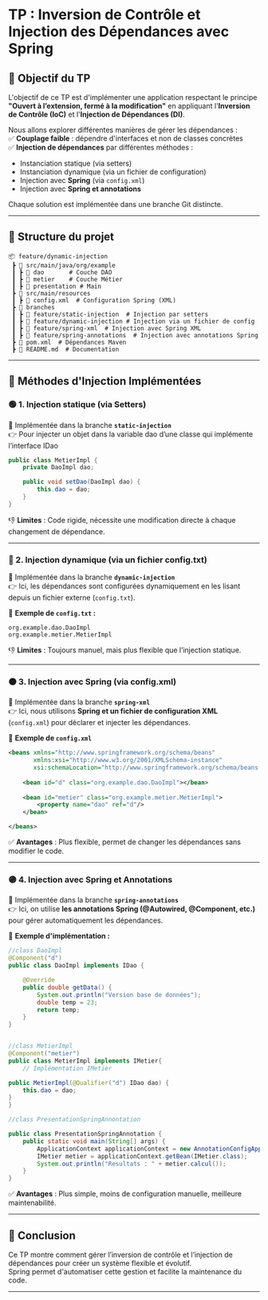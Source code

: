 # **TP : Inversion de Contrôle et Injection des Dépendances avec Spring**

## 📌 **Objectif du TP**
L'objectif de ce TP est d'implémenter une application respectant le principe **"Ouvert à l’extension, fermé à la modification"** en appliquant l'**Inversion de Contrôle (IoC)** et l'**Injection de Dépendances (DI)**.

Nous allons explorer différentes manières de gérer les dépendances :  
✅ **Couplage faible** : dépendre d'interfaces et non de classes concrètes  
✅ **Injection de dépendances** par différentes méthodes :
- Instanciation statique (via setters)
- Instanciation dynamique (via un fichier de configuration)
- Injection avec **Spring** (via `config.xml`)
- Injection avec **Spring et annotations**

Chaque solution est implémentée dans une branche Git distincte.

---

## 📂 **Structure du projet**
```
📦 feature/dynamic-injection
 ┣ 📂 src/main/java/org/example
 ┃ ┣ 📂 dao       # Couche DAO  
 ┃ ┣ 📂 metier    # Couche Métier  
 ┃ ┣ 📂 presentation # Main  
 ┣ 📂 src/main/resources  
 ┃ ┣ 📄 config.xml  # Configuration Spring (XML)  
 ┣ 📂 branches  
 ┃ ┣ 🔹 feature/static-injection  # Injection par setters  
 ┃ ┣ 🔹 feature/dynamic-injection # Injection via un fichier de config  
 ┃ ┣ 🔹 feature/spring-xml  # Injection avec Spring XML  
 ┃ ┣ 🔹 feature/spring-annotations  # Injection avec annotations Spring  
 ┣ 📄 pom.xml  # Dépendances Maven  
 ┣ 📄 README.md  # Documentation  
```

---

## 🚀 **Méthodes d'Injection Implémentées**

### 🟢 1. **Injection statique (via Setters)**
📌 Implémentée dans la branche **`static-injection`**  
👉 Pour injecter un objet dans la variable dao d’une classe qui implémente l’interface IDao

```java
public class MetierImpl {
    private DaoImpl dao;

    public void setDao(DaoImpl dao) {
        this.dao = dao;
    }
}
```

👎 **Limites** : Code rigide, nécessite une modification directe à chaque changement de dépendance.

---

### 🔵 2. **Injection dynamique (via un fichier config.txt)**
📌 Implémentée dans la branche **`dynamic-injection`**  
👉 Ici, les dépendances sont configurées dynamiquement en les lisant depuis un fichier externe (`config.txt`).

📄 **Exemple de `config.txt` :**
```
org.example.dao.DaoImpl
org.example.metier.MetierImpl

```

👎 **Limites** : Toujours manuel, mais plus flexible que l’injection statique.

---

### 🟠 3. **Injection avec Spring (via config.xml)**
📌 Implémentée dans la branche **`spring-xml`**  
👉 Ici, nous utilisons **Spring et un fichier de configuration XML** (`config.xml`) pour déclarer et injecter les dépendances.

📄 **Exemple de `config.xml`**
```xml
<beans xmlns="http://www.springframework.org/schema/beans"
       xmlns:xsi="http://www.w3.org/2001/XMLSchema-instance"
       xsi:schemaLocation="http://www.springframework.org/schema/beans http://www.springframework.org/schema/beans/spring-beans.xsd">
    
    <bean id="d" class="org.example.dao.DaoImpl"></bean>
    
    <bean id="metier" class="org.example.metier.MetierImpl">
        <property name="dao" ref="d"/>
    </bean>

</beans>
```

✅ **Avantages** : Plus flexible, permet de changer les dépendances sans modifier le code.

---

### 🟣 4. **Injection avec Spring et Annotations**
📌 Implémentée dans la branche **`spring-annotations`**  
👉 Ici, on utilise **les annotations Spring (@Autowired, @Component, etc.)** pour gérer automatiquement les dépendances.

📄 **Exemple d'implémentation :**
```java
//class DaoImpl
@Component("d")
public class DaoImpl implements IDao {

    @Override
    public double getData() {
        System.out.println("Version base de données");
        double temp = 23;
        return temp;
    }
}


//class MetierImpl
@Component("metier")
public class MetierImpl implements IMetier{
    // Implémentation IMetier

public MetierImpl(@Qualifier("d") IDao dao) {
    this.dao = dao;
}
}

//class PresentationSpringAnnontation

public class PresentationSpringAnnotation {
    public static void main(String[] args) {
        ApplicationContext applicationContext = new AnnotationConfigApplicationContext("org.example");
        IMetier metier = applicationContext.getBean(IMetier.class);
        System.out.println("Resultats : " + metier.calcul());
    }
}

```

✅ **Avantages** : Plus simple, moins de configuration manuelle, meilleure maintenabilité.

---

## 📖 **Conclusion**
Ce TP montre comment gérer l’inversion de contrôle et l’injection de dépendances pour créer un système flexible et évolutif.  
Spring permet d'automatiser cette gestion et facilite la maintenance du code.

---

